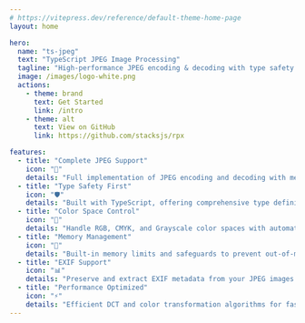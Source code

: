 ```yaml
---
# https://vitepress.dev/reference/default-theme-home-page
layout: home

hero:
  name: "ts-jpeg"
  text: "TypeScript JPEG Image Processing"
  tagline: "High-performance JPEG encoding & decoding with type safety."
  image: /images/logo-white.png
  actions:
    - theme: brand
      text: Get Started
      link: /intro
    - theme: alt
      text: View on GitHub
      link: https://github.com/stacksjs/rpx

features:
  - title: "Complete JPEG Support"
    icon: "📸"
    details: "Full implementation of JPEG encoding and decoding with memory safety features."
  - title: "Type Safety First"
    icon: "🛡️"
    details: "Built with TypeScript, offering comprehensive type definitions and IDE support."
  - title: "Color Space Control"
    icon: "🎨"
    details: "Handle RGB, CMYK, and Grayscale color spaces with automatic conversion."
  - title: "Memory Management"
    icon: "💾"
    details: "Built-in memory limits and safeguards to prevent out-of-memory errors."
  - title: "EXIF Support"
    icon: "📊"
    details: "Preserve and extract EXIF metadata from your JPEG images."
  - title: "Performance Optimized"
    icon: "⚡"
    details: "Efficient DCT and color transformation algorithms for fast processing."
---
```


<Home />
